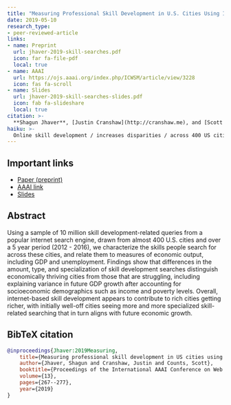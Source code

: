 ```yaml
---
title: "Measuring Professional Skill Development in U.S. Cities Using Internet Search Queries"
date: 2019-05-10
research_type: 
- peer-reviewed-article
links:
- name: Preprint
  url: jhaver-2019-skill-searches.pdf
  icon: far fa-file-pdf
  local: true
- name: AAAI
  url: https://ojs.aaai.org/index.php/ICWSM/article/view/3228
  icon: fas fa-scroll
- name: Slides
  url: jhaver-2019-skill-searches-slides.pdf
  icon: fab fa-slideshare
  local: true    
citation: >-
  **Shagun Jhaver**, [Justin Cranshaw](http://cranshaw.me), and [Scott Counts](https://www.microsoft.com/en-us/research/people/counts/), “Measuring Professional Skill Development in U.S. Cities Using Internet Search Queries,” *Proceedings of the International AAAI Conference on Web and Social Media*, 13 (01):267-77. 
haiku: >-
  Online skill development / increases disparities / across 400 US cities.
---
```


## Important links

- [Paper (preprint)](jhaver-2019-skill-searches.pdf)
- [AAAI link](https://ojs.aaai.org/index.php/ICWSM/article/view/3228)
- [Slides](jhaver-2019-skill-searches-slides.pdf)

## Abstract

Using a sample of 10 million skill development-related queries from a popular internet search engine, drawn from almost 400 U.S. cities and over a 5 year period (2012 - 2016), we characterize the skills people search for across these cities, and relate them to measures of economic output, including GDP and unemployment. Findings show that differences in the amount, type, and specialization of skill development searches distinguish economically thriving cities from those that are struggling, including explaining variance in future GDP growth after accounting for socioeconomic demographics such as income and poverty levels. Overall, internet-based skill development appears to contribute to rich cities getting richer, with initially well-off cities seeing more and more specialized skill-related searching that in turn aligns with future economic growth.

## BibTeX citation

```bibtex
@inproceedings{Jhaver:2019Measuring,
	title={Measuring professional skill development in US cities using internet search queries},
	author={Jhaver, Shagun and Cranshaw, Justin and Counts, Scott},
	booktitle={Proceedings of the International AAAI Conference on Web and Social Media},
	volume={13},
	pages={267--277},
	year={2019}
}
```
